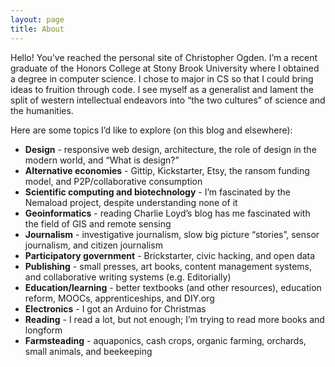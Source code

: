 ```yaml
---
layout: page
title: About
---
```


Hello!  You’ve reached the personal site of Christopher Ogden.  I’m a recent graduate of the Honors College at Stony Brook University where I obtained a  degree in computer science.  I chose to major in CS so that I could bring ideas to fruition through code. I see myself as a generalist and lament the split of western intellectual endeavors into “the two cultures” of science and the humanities.

Here are some topics I’d like to explore (on this blog and elsewhere):

*   **Design** - responsive web design, architecture, the role of design in the modern world, and “What is design?”
*   **Alternative economies** - Gittip, Kickstarter, Etsy, the ransom funding model, and P2P/collaborative consumption
*   **Scientific computing and biotechnology** - I’m fascinated by the Nemaload project, despite understanding none of it
*   **Geoinformatics** - reading Charlie Loyd’s blog has me fascinated with the field of GIS and remote sensing
*   **Journalism** - investigative journalism, slow big picture “stories”, sensor journalism, and citizen journalism
*   **Participatory government** - Brickstarter, civic hacking, and open data
*   **Publishing** - small presses, art books, content management systems, and collaborative writing systems (e.g. Editorially)
*   **Education/learning** - better textbooks (and other resources), education reform, MOOCs, apprenticeships, and DIY.org
*   **Electronics** - I got an Arduino for Christmas
*   **Reading** - I read a lot, but not enough; I’m trying to read more books and longform
*   **Farmsteading** - aquaponics, cash crops, organic farming, orchards, small animals, and beekeeping

